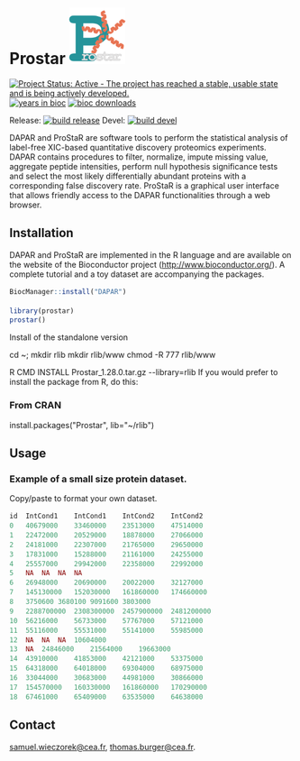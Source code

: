 

# Prostar <img src="./logo.png" width=100 alt="Stan Logo"/>



[![Project Status: Active - The project has reached a stable, usable state and is being actively developed.](http://www.repostatus.org/badges/latest/active.svg)](http://www.repostatus.org/#active)
[![years in bioc](http://bioconductor.org/shields/years-in-bioc/Prostar.svg)](https://bioconductor.org/packages/release/bioc/html/Prostar.html)
[![bioc downloads](http://bioconductor.org/shields/downloads/Prostar.svg)](https://bioconductor.org/packages/stats/bioc/Prostar/)

Release: [![build release](http://bioconductor.org/shields/build/release/bioc/Prostar.svg)](https://bioconductor.org/checkResults/release/bioc-LATEST/Prostar/)
Devel: [![build devel](http://bioconductor.org/shields/build/devel/bioc/Prostar.svg)](https://bioconductor.org/checkResults/devel/bioc-LATEST/Prostar/)



DAPAR and ProStaR are software tools to perform the statistical analysis of label-free XIC-based quantitative discovery proteomics experiments. DAPAR contains procedures to filter, normalize, impute missing value, aggregate peptide intensities, perform null hypothesis significance tests and select the most likely differentially abundant proteins with a corresponding false discovery rate. ProStaR is a graphical user interface that allows friendly access to the DAPAR functionalities through a web browser.


## Installation

DAPAR and ProStaR are implemented in the R language and are available on the website of the Bioconductor project (http://www.bioconductor.org/). A complete tutorial and a toy dataset are accompanying the packages.


```r
BiocManager::install("DAPAR")

library(prostar)
prostar()
```

Install of the standalone version

cd ~; mkdir rlib
mkdir rlib/www
chmod -R 777 rlib/www

R CMD INSTALL Prostar_1.28.0.tar.gz --library=rlib
If you would prefer to install the package from R, do this:

### From CRAN
install.packages("Prostar", lib="~/rlib")

## Usage

### Example of a small size protein dataset.
Copy/paste to format your own dataset.
```r
id	IntCond1	IntCond1	IntCond2	IntCond2
0	40679000	33460000	23513000	47514000
1	22472000	20529000	18878000	27066000
2	24181000	22307000	21765000	29650000
3	17831000	15288000	21161000	24255000
4	25557000	29942000	22358000	22992000
5	NA	NA	NA	NA
6	26948000	20690000	20022000	32127000
7	145130000	152030000	161860000	174660000
8	3750600	3680100	9091600	3803000
9	2288700000	2308300000	2457900000	2481200000
10	56216000	56733000	57767000	57121000
11	55116000	55531000	55141000	55985000
12	NA	NA	NA	10604000
13	NA	24846000	21564000	19663000
14	43910000	41853000	42121000	53375000
15	64318000	64018000	69304000	68975000
16	33044000	30683000	44981000	30866000
17	154570000	160330000	161860000	170290000
18	67461000	65409000	63535000	64638000
```

## Contact

samuel.wieczorek@cea.fr, thomas.burger@cea.fr.

